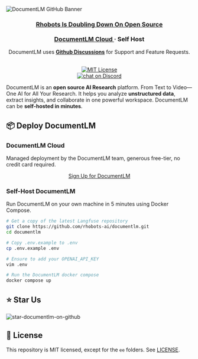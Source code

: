 ![DocumentLM GitHub Banner](https://documentlm.s3.ap-south-1.amazonaws.com/images/github-banner.png)

<div align="center">
   <div>
      <h3>
        <a href="https://langfuse.com/blog/2025-06-04-open-sourcing-langfuse-product">
            <strong>Rhobots Is Doubling Down On Open Source</strong>
         </a> <br> <br>
         <a href="https://documentlm.rhobots.ai">
            <strong>DocumentLM Cloud</strong>
         </a> ·
        <strong>Self Host</strong>
      </h3>
   </div>

   <span>DocumentLM uses <a href="https://github.com/orgs/rhobots-ai/discussions"><strong>Github Discussions</strong></a>  for Support and Feature Requests.</span>
   <br/>
   <br/>
   <div>
   </div>
</div>

<p align="center">
   <a href="https://github.com/rhobots-ai/documentlm/blob/main/LICENSE">
   <img src="https://img.shields.io/badge/License-MIT-E11311.svg" alt="MIT License">
   </a>
   <br/>
   <a href="https://discord.com/invite/7NXusRtqYU" target="_blank">
   <img src="https://img.shields.io/discord/1111061815649124414?logo=discord&labelColor=%20%235462eb&logoColor=%20%23f5f5f5&color=%20%235462eb"
      alt="chat on Discord"></a>
</p>

DocumentLM is an **open source AI Research** platform.
From Text to Video—One AI for All Your Research.
It helps you analyze **unstructured data**, extract insights, and collaborate in one powerful workspace. DocumentLM can be **self-hosted in minutes**.

## 📦 Deploy DocumentLM

### DocumentLM Cloud

Managed deployment by the DocumentLM team, generous free-tier, no credit card required.

<div align="center">
    <a href="https://documentlm.rhobots.ai" target="_blank">
        Sign Up for DocumentLM
    </a>
</div>

### Self-Host DocumentLM

Run DocumentLM on your own machine in 5 minutes using Docker Compose.

  ```bash
  # Get a copy of the latest Langfuse repository
  git clone https://github.com/rhobots-ai/documentlm.git
  cd documentlm
  
  # Copy .env.example to .env
  cp .env.example .env
  
  # Ensure to add your OPENAI_API_KEY
  vim .env

  # Run the DocumentLM docker compose
  docker compose up
  ```

## ⭐️ Star Us

![star-documentlm-on-github](https://documentlm.s3.ap-south-1.amazonaws.com/images/github-star.gif)

## 🥇 License

This repository is MIT licensed, except for the `ee` folders. See [LICENSE](LICENSE).
